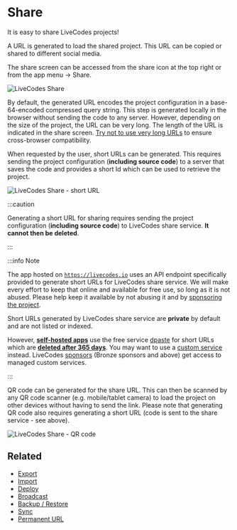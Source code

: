 # Share

It is easy to share LiveCodes projects!

A URL is generated to load the shared project. This URL can be copied or shared to different social media.

The share screen can be accessed from the share icon at the top right or from the app menu → Share.

![LiveCodes Share](../../static/img/screenshots/share.jpg)

By default, the generated URL encodes the project configuration in a base-64-encoded compressed query string. This step is generated locally in the browser without sending the code to any server. However, depending on the size of the project, the URL can be very long. The length of the URL is indicated in the share screen. [Try not to use very long URLs](https://stackoverflow.com/questions/417142/what-is-the-maximum-length-of-a-url-in-different-browsers) to ensure cross-browser compatibility.

When requested by the user, short URLs can be generated. This requires sending the project configuration (**including source code**) to a server that saves the code and provides a short Id which can be used to retrieve the project.

![LiveCodes Share - short URL](../../static/img/screenshots/share2.jpg)

:::caution

Generating a short URL for sharing requires sending the project configuration (**including source code**) to LiveCodes share service. **It cannot then be deleted**.

:::

:::info Note

The app hosted on [`https://livecodes.io`](https://livecodes.io) uses an API endpoint specifically provided to generate short URLs for LiveCodes share service. We will make every effort to keep that online and available for free use, so long as it is not abused. Please help keep it available by not abusing it and by [sponsoring the project](../sponsor.md).

Short URLs generated by LiveCodes share service are **private** by default and are not listed or indexed.

However, [**self-hosted apps**](./self-hosting.md) use the free service [dpaste](https://dpaste.com/) for short URLs which are [**deleted after 365 days**](https://dpaste.com/help). You may want to use a [custom service](../advanced/services.md) instead. LiveCodes [sponsors](../sponsor.md) (Bronze sponsors and above) get access to managed custom services.

:::

QR code can be generated for the share URL. This can then be scanned by any QR code scanner (e.g. mobile/tablet camera) to load the project on other devices without having to send the link. Please note that generating QR code also requires generating a short URL (code is sent to the share service - see above).

![LiveCodes Share - QR code](../../static/img/screenshots/share-qrcode.jpg)

## Related

- [Export](./export.md)
- [Import](./import.md)
- [Deploy](./deploy.md)
- [Broadcast](./broadcast.md)
- [Backup / Restore](./backup-restore.md)
- [Sync](./sync.md)
- [Permanent URL](./permanent-url.md)
